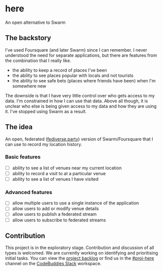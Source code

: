 # here

An open alternative to Swarm

## The backstory

I've used Foursquare (and later Swarm) since I can remember. I never understood the need for separate applications, but there are features from the combination that I really like.

- the ability to keep a record of places I've been
- the ability to see places popular with locals and not tourists
- the ability to see safe bets (places where friends have been) when I'm somewhere new

The downside is that I have very little control over who gets access to my data. I'm constrained in how I can use that data. Above all though, it is unclear who else is being given access to my data and how they are using it. I've stopped using Swarm as a result.

## The idea

An open, federated ([fediverse.party](https://fediverse.party/en/fediverse/)) version of Swarm/Foursquare that I can use to record my location history.

### Basic features

- [ ] ability to see a list of venues near my current location
- [ ] ability to record a visit to at a particular venue
- [ ] ability to see a list of venues I have visited

### Advanced features

- [ ] allow multiple users to use a single instance of the application
- [ ] allow users to add or modify venue details
- [ ] allow users to publish a federated stream
- [ ] allow users to subscribe to federated streams

## Contribution

This project is in the exploratory stage. Contribution and discussion of all types is welcomed. We are currently working on identifying and prioritising initial tasks. You can view the [project backlog](https://github.com/billglover/here/projects/1) or find us in the [#proj-here](https://codebuddies.slack.com/messages/CFY84LH8S) channel on the [CodeBuddies Slack](https://codebuddies.org/slack) workspace.
